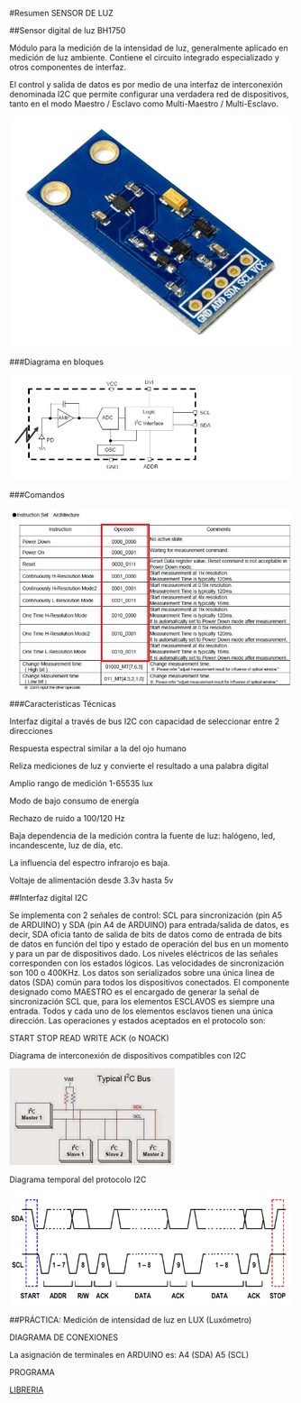 
#Resumen SENSOR DE LUZ

##Sensor digital de luz BH1750

Módulo para la medición de la intensidad de luz, generalmente aplicado en medición de luz ambiente. Contiene el circuito integrado especializado y otros componentes de interfaz.

El control y salida de datos es por medio de una interfaz de interconexión denominada I2C que permite configurar una verdadera red de dispositivos, tanto en el modo Maestro / Esclavo como Multi-Maestro / Multi-Esclavo. 

![](./bh1750.jpg)

###Diagrama en bloques

![](./bh1750_block.jpg)

###Comandos

![](./bh1750_instrucciones.jpg)

###Caracteristicas Técnicas

Interfaz digital a través de bus I2C con capacidad de seleccionar entre 2 direcciones

Respuesta espectral similar a la del ojo humano

Reliza mediciones de luz y convierte el resultado a una palabra digital

Amplio rango de medición 1-65535 lux

Modo de bajo consumo de energía

Rechazo de ruido a 100/120 Hz

Baja dependencia de la medición contra la fuente de luz: halógeno, led, incandescente, luz de día, etc.

La influencia del espectro infrarojo es baja.

Voltaje de alimentación desde 3.3v hasta 5v

##Interfaz digital I2C

Se implementa con 2 señales de control: SCL para sincronización (pin A5 de ARDUINO) y SDA (pin A4 de ARDUINO) para entrada/salida de datos, es decir, SDA oficia tanto de salida de bits de datos como de entrada de bits de datos en función del tipo y estado de operación del bus en un momento y para un par de dispositivos dado. Los niveles eléctricos de las señales corresponden con los estados lógicos. Las velocidades de sincronización son 100 o 400KHz. Los datos son serializados sobre una única linea de datos (SDA) común para todos los dispositivos conectados. El componente designado como MAESTRO es el encargado de generar la señal de sincronización SCL que, para los elementos ESCLAVOS es siempre una entrada. Todos y cada uno de los elementos esclavos tienen una única dirección. Las operaciones y estados aceptados en el protocolo son:

START
STOP
READ
WRITE
ACK (o NOACK)

Diagrama de interconexión de dispositivos compatibles con I2C

![](./I2C.jpg)

Diagrama temporal del protocolo I2C

![](./i2c.png)

##PRÁCTICA: Medición de intensidad de luz en LUX (Luxómetro)

DIAGRAMA DE CONEXIONES

La asignación de terminales en ARDUINO es: A4 (SDA) A5 (SCL)

PROGRAMA

[LIBRERIA](https://github.com/Genotronex/BH1750FVI_Master)
